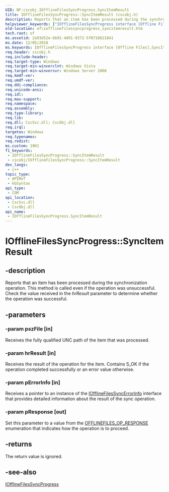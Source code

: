 ```yaml
---
UID: NF:cscobj.IOfflineFilesSyncProgress.SyncItemResult
title: IOfflineFilesSyncProgress::SyncItemResult (cscobj.h)
description: Reports that an item has been processed during the synchronization operation.
helpviewer_keywords: ["IOfflineFilesSyncProgress interface [Offline Files]","SyncItemResult method","IOfflineFilesSyncProgress.SyncItemResult","IOfflineFilesSyncProgress::SyncItemResult","SyncItemResult","SyncItemResult method [Offline Files]","SyncItemResult method [Offline Files]","IOfflineFilesSyncProgress interface","cscobj/IOfflineFilesSyncProgress::SyncItemResult","of.iofflinefilessyncprogress_syncitemresult"]
old-location: of\iofflinefilessyncprogress_syncitemresult.htm
tech.root: of
ms.assetid: 2a93d52e-6b91-4d91-9372-5f0718621841
ms.date: 12/05/2018
ms.keywords: IOfflineFilesSyncProgress interface [Offline Files],SyncItemResult method, IOfflineFilesSyncProgress.SyncItemResult, IOfflineFilesSyncProgress::SyncItemResult, SyncItemResult, SyncItemResult method [Offline Files], SyncItemResult method [Offline Files],IOfflineFilesSyncProgress interface, cscobj/IOfflineFilesSyncProgress::SyncItemResult, of.iofflinefilessyncprogress_syncitemresult
req.header: cscobj.h
req.include-header: 
req.target-type: Windows
req.target-min-winverclnt: Windows Vista
req.target-min-winversvr: Windows Server 2008
req.kmdf-ver: 
req.umdf-ver: 
req.ddi-compliance: 
req.unicode-ansi: 
req.idl: 
req.max-support: 
req.namespace: 
req.assembly: 
req.type-library: 
req.lib: 
req.dll: CscSvc.dll; CscObj.dll
req.irql: 
targetos: Windows
req.typenames: 
req.redist: 
ms.custom: 19H1
f1_keywords:
 - IOfflineFilesSyncProgress::SyncItemResult
 - cscobj/IOfflineFilesSyncProgress::SyncItemResult
dev_langs:
 - c++
topic_type:
 - APIRef
 - kbSyntax
api_type:
 - COM
api_location:
 - CscSvc.dll
 - CscObj.dll
api_name:
 - IOfflineFilesSyncProgress.SyncItemResult
---
```


# IOfflineFilesSyncProgress::SyncItemResult


## -description

Reports that an item has been processed during the synchronization operation.  This method is called even if the operation was unsuccessful.  Check the value received in the <i>hrResult</i> parameter to determine whether the operation was successful.

## -parameters

### -param pszFile [in]

Receives the fully qualified UNC path of the item that was processed.

### -param hrResult [in]

Receives the result of the operation for the item.  Contains S_OK if the operation completed successfully or an error value otherwise.

### -param pErrorInfo [in]

Receives a pointer to an instance of the <a href="https://docs.microsoft.com/previous-versions/windows/desktop/api/cscobj/nn-cscobj-iofflinefilessyncerrorinfo">IOfflineFilesSyncErrorInfo</a> interface that provides detailed information about the result of the sync operation.

### -param pResponse [out]

Set this parameter to a value from the <a href="https://docs.microsoft.com/windows/desktop/api/cscobj/ne-cscobj-offlinefiles_op_response">OFFLINEFILES_OP_RESPONSE</a> enumeration that indicates how the operation is to proceed.

## -returns

The return value is ignored.

## -see-also

<a href="https://docs.microsoft.com/previous-versions/windows/desktop/api/cscobj/nn-cscobj-iofflinefilessyncprogress">IOfflineFilesSyncProgress</a>

